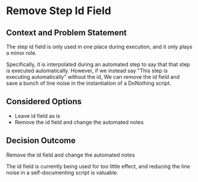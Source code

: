 # Remove Step Id Field

## Context and Problem Statement

The step id field is only used in one place during execution,
and it only plays a minor role.

Specifically, it is interpolated during an automated step to say that that step is executed automatically.
However, if we instead say "This step is executing automatically" without the id,
We can remove the id field and save a bunch of line noise in the instantiation of a DoNothing script.

## Considered Options

* Leave id field as is
* Remove the id field and change the automated notes

## Decision Outcome

Remove the id field and change the automated notes

The id field is currently being used for too little effect,
and reducing the line noise in a self-documenting script is valuable.
